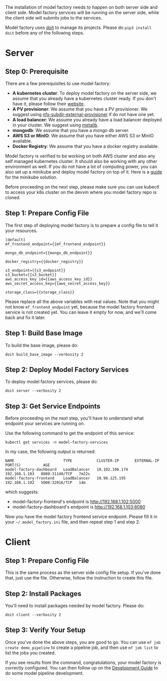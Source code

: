 The installation of model factory needs to happen on both server side and client side. Model factory services will be running on the server side, while the client side will submits jobs to the services.

Model factory uses [doit](https://pydoit.org/) to manage its projects. Please do ```pip3 install doit``` before any of the following steps.


# Server

## Step 0: Prerequisite
There are a few prerequisites to use model factory:
* **A kubernetes cluster**: To deploy model factory on the server side, we assume that you already have a kubernetes cluster ready. If you don't have it, please follow their [website](https://kubernetes.io/).
* **A PV provisioner**: We assume that you have a PV provisioner. We suggest using [nfs-subdir-external-provisioner](https://github.com/kubernetes-sigs/nfs-subdir-external-provisioner) if do not have one yet.
* **A load balancer**: We assume you already have a load balancer deployed in your cluster. We suggest using [metallb](https://metallb.universe.tf/).
* **mongodb**: We assume that you have a mongo db server.
* **AWS S3 or MinIO**: We assume that you have either AWS S3 or MinIO available.
* **Docker Registry**: We assume that you have a docker registry available.

Model factory is verified to be working on both AWS cluster and also any self managed kubernetes cluster. It should also be working with any other environment as well. If you do not have a lot of computing power, you can also set up a minikube and deploy model factory on top of it. Here is a [guide](minikube.md) for the minikube solution.

Before proceeding on the next step, please make sure you can use kubectl to access your k8s cluster on the devvm where you model factory repo is cloned.


## Step 1: Prepare Config File
The first step of deploying model factory is to prepare a config file to tell it your resources.

```
[default]
mf_frontend_endpoint={{mf_frontend_endpoint}}

mongo_db_endpoint={{mongo_db_endpoint}}

docker_registry={{docker_registry}}

s3_endpoint={{s3_endpoint}}
s3_bucket={{s3_bucket}}
aws_access_key_id={{aws_access_key_id}}
aws_secret_access_key={{aws_secret_access_key}}

storage_class={{storage_class}}
```

Please replace all the above variables with real values. Note that you might not know ```mf_frontend_endpoint``` yet, because the model factory frontend service is not created yet. You can leave it empty for now, and we'll come back and fix it later.

## Step 1: Build Base Image
To build the base image, please do:

```
doit build_base_image --verbosity 2
```

## Step 2: Deploy Model Factory Services
To deploy model factory services, please do:

```
doit server --verbosity 2
```

## Step 3: Get Service Endpoints
Before proceeding on the next step, you'll have to understand what endpoint your services are running on.

Use the following command to get the endpoint of this service:

```
kubectl get services -n model-factory-services
```

In my case, the following output is returned:
```
NAME                      TYPE           CLUSTER-IP       EXTERNAL-IP     PORT(S)          AGE
model-factory-dashboard   LoadBalancer   10.102.106.174   192.168.1.103   8080:31140/TCP   7m22s
model-factory-frontend    LoadBalancer   10.98.125.195    192.168.1.102   5000:32016/TCP   14m
```

which suggests:

* model-factory-frontend's endpoint is http://192.168.1.102:5000
* model-factory-dashboard's endpoint is http://192.168.1.103:8080

Now you have the model factory frontend service endpoint. Please fill it in your ```~/.model_factory.ini``` file, and then repeat step 1 and step 2.


# Client

## Step 1: Prepare Config File
This is the same process as the server side config file setup. If you've done that, just use the file. Otherwise, follow the instruction to create this file.

## Step 2: Install Packages
You'll need to install packages needed by model factory. Please do:

```
doit client --verbosity 2
```

## Step 3: Verify Your Setup
Once you've done the above steps, you are good to go. You can use ```mf job create demo_pipeline``` to create a pipeline job, and then use ```mf job list``` to list the jobs you created.

If you see results from the command, congratulations, your model factory is correctly configured. You can then follow up on the [Development Guide](development_guide.md) to do some model pipeline development.
